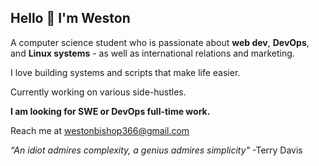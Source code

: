 ## Hello 👋 I'm Weston

A computer science student who is passionate about **web dev**, **DevOps**, and **Linux systems** - as well as international relations and marketing.

I love building systems and scripts that make life easier.

Currently working on various side-hustles.

**I am looking for SWE or DevOps full-time work.**

Reach me at westonbishop366@gmail.com

*“An idiot admires complexity, a genius admires simplicity"* -Terry Davis

<!--
**weston-bish/weston-bish** is a ✨ _special_ ✨ repository because its `README.md` (this file) appears on your GitHub profile.

Here are some ideas to get you started:

- 🔭 I’m currently working on ...
- 🌱 I’m currently learning ...
- 👯 I’m looking to collaborate on ...
- 🤔 I’m looking for help with ...
- 💬 Ask me about ...
- 📫 How to reach me: ...
- 😄 Pronouns: ...
- ⚡ Fun fact: ...
-->
